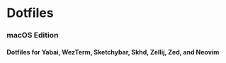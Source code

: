 # Dotfiles

### macOS Edition

#### Dotfiles for Yabai, WezTerm, Sketchybar, Skhd, Zellij, Zed, and Neovim
